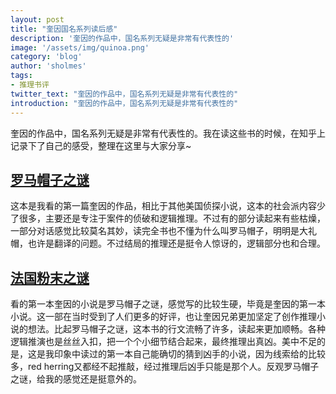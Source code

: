 ```yaml
---
layout: post
title: "奎因国名系列读后感"
description: '奎因的作品中，国名系列无疑是非常有代表性的'
image: '/assets/img/quinoa.png'
category: 'blog'
author: 'sholmes'
tags:
- 推理书评
twitter_text: "奎因的作品中，国名系列无疑是非常有代表性的"
introduction: "奎因的作品中，国名系列无疑是非常有代表性的"
---
```


奎因的作品中，国名系列无疑是非常有代表性的。我在读这些书的时候，在知乎上记录下了自己的感受，整理在这里与大家分享~

## [罗马帽子之谜](https://www.zhihu.com/question/267861663/answer/484184019)

这本是我看的第一篇奎因的作品，相比于其他美国侦探小说，这本的社会派内容少了很多，主要还是专注于案件的侦破和逻辑推理。不过有的部分读起来有些枯燥，一部分对话感觉比较莫名其妙，读完全书也不懂为什么叫罗马帽子，明明是大礼帽，也许是翻译的问题。不过结局的推理还是挺令人惊讶的，逻辑部分也和合理。

## [法国粉末之谜](https://www.zhihu.com/question/293722308/answer/487104391)

看的第一本奎因的小说是罗马帽子之谜，感觉写的比较生硬，毕竟是奎因的第一本小说。这一部在当时受到了人们更多的好评，也让奎因兄弟更加坚定了创作推理小说的想法。比起罗马帽子之谜，这本书的行文流畅了许多，读起来更加顺畅。各种逻辑推演也是丝丝入扣，把一个个小细节结合起来，最终推理出真凶。美中不足的是，这是我印象中读过的第一本自己能确切的猜到凶手的小说，因为线索给的比较多，red herring又都经不起推敲，经过推理后凶手只能是那个人。反观罗马帽子之谜，给我的感觉还是挺意外的。
